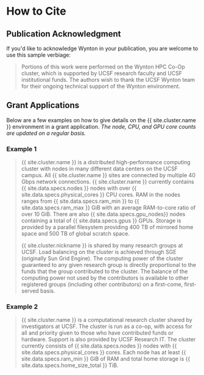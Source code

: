# How to Cite

## Publication Acknowledgment

If you'd like to acknowledge Wynton in your publication, you are welcome to use this sample verbiage:

> Portions of this work were performed on the Wynton HPC Co-Op
> cluster, which is supported by UCSF research faculty and UCSF
> institutional funds.  The authors wish to thank the UCSF Wynton team
> for their ongoing technical support of the Wynton environment.


## Grant Applications

Below are a few examples on how to give details on the {{ site.cluster.name }} environment in a grant application.  _The node, CPU, and GPU core counts are updated on a regular basis._

### Example 1

> {{ site.cluster.name }} is a distributed high-performance computing cluster with nodes
> in many different data centers on the UCSF campus.  All {{ site.cluster.name }} sites are
> connected by multiple 40 Gbps network connections.  {{ site.cluster.name }} currently
> contains {{ site.data.specs.nodes }} nodes with over
> {{ site.data.specs.physical_cores }} CPU cores.
> RAM in the nodes ranges from {{ site.data.specs.ram_min }} to
> {{ site.data.specs.ram_max }} GiB with an average RAM-to-core ratio of over 10 GiB.
> There are also {{ site.data.specs.gpu_nodes}} nodes containing a total of
> {{ site.data.specs.gpus }} GPUs.
> Storage is provided by a parallel filesystem providing 400 TB of mirrored
> home space and 500 TB of global scratch space.
>
> {{ site.cluster.nickname }} is shared by many research groups at UCSF.  Load balancing on the
> cluster is achieved through SGE (originally Sun Grid Engine). The
> computing power of the cluster guaranteed to any given research group is
> directly proportional to the funds that the group contributed to the
> cluster. The balance of the computing power not used by the contributors
> is available to other registered groups (including other contributors) on
> a first-come, first-served basis.


### Example 2

> {{ site.cluster.name }} is a computational research cluster shared by investigators at
> UCSF.  The cluster is run as a co-op, with access for all and priority
> given to those who have contributed funds or hardware.  Support is
> also provided by UCSF Research IT.  The cluster currently consists of
> {{ site.data.specs.nodes }} nodes with {{ site.data.specs.physical_cores }} cores.
> Each node has at least {{ site.data.specs.ram_min }} GiB of RAM and
> total home storage is {{ site.data.specs.home_size_total }} TiB.

